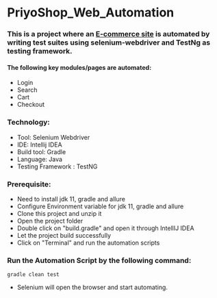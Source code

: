 # PriyoShop_Web_Automation

### This is a project where an [E-commerce site](https://priyoshop.com/) is automated by writing test suites using selenium-webdriver and TestNg as testing framework.

#### The following key modules/pages are automated:

  * Login
  * Search
  * Cart
  * Checkout

### Technology:

  * Tool: Selenium Webdriver
  * IDE: Intellij IDEA
  * Build tool: Gradle
  * Language: Java
  * Testing Framework : TestNG

### Prerequisite:

  * Need to install jdk 11, gradle and allure
  * Configure Environment variable for jdk 11, gradle and allure
  * Clone this project and unzip it
  * Open the project folder
  * Double click on "build.gradle" and open it through IntellIJ IDEA
  * Let the project build successfully
  * Click on "Terminal" and run the automation scripts
  
### Run the Automation Script by the following command:
```
gradle clean test
````
  * Selenium will open the browser and start automating.
 <!-- * After automation to view allure report , give the following commands:
```
allure generate allure-results --clean -o allure-report
allure serve allure-results
```
### Below is my allure overview report:
### Here are the suites of this project: -->
